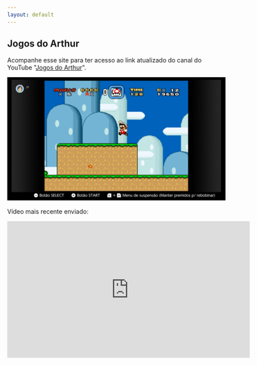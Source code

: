 ```yaml
---
layout: default
---
```


## Jogos do Arthur

Acompanhe esse site para ter acesso ao link atualizado do canal do YouTube "[Jogos do Arthur](https://www.youtube.com/channel/UCA2MLoiGNkw3V457N0yR5SA)".

<img src="assets/images/video1.png">

Vídeo mais recente enviado:

<iframe width="560" height="315" src="https://www.youtube.com/embed/e44L1CqSPAQ" frameborder="0" allow="accelerometer; autoplay; clipboard-write; encrypted-media; gyroscope; picture-in-picture" allowfullscreen></iframe>
